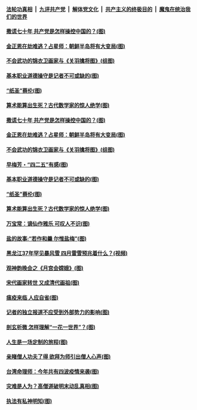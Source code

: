 ####  [法轮功真相](../../../../basic/blob/master/README.md?t=04252231) &nbsp;|&nbsp; [九评共产党](../../../../9ping.md/blob/master/README.md?t=04252231) &nbsp;|&nbsp; [解体党文化](../../../../jtdwh.md/blob/master/README.md?t=04252231)  &nbsp;|&nbsp; [共产主义的终极目的](../../../../gczydzjmd.md/blob/master/README.md?t=04252231) &nbsp;|&nbsp; [魔鬼在统治我们的世界](../../../../mgztzwmdsj.md/blob/master/README.md?t=04252231) 

#### [撒谎七十年 共产党是怎样操控中国的？(图)](../pages/p7/931055.md?t=04252231) 

#### [金正恩在劫难逃？占星师：朝鲜半岛将有大变局(图)](../pages/p7/930929.md?t=04252231) 

#### [不会武功的锦衣卫画家与《关羽擒将图》(组图)](../pages/p7/929723.md?t=04252231) 

#### [基本职业道德操守是记者不可或缺的(图)](../pages/p7/930500.md?t=04252231) 

#### [“纸圣”蔡伦(图)](../pages/p7/930113.md?t=04252231) 

#### [算术能算出生死？古代数学家的惊人绝学(图)](../pages/p7/930698.md?t=04252231) 

#### [撒谎七十年 共产党是怎样操控中国的？(图)](../pages/p7/931055.md?t=04252231) 

#### [金正恩在劫难逃？占星师：朝鲜半岛将有大变局(图)](../pages/p7/930929.md?t=04252231) 

#### [不会武功的锦衣卫画家与《关羽擒将图》(组图)](../pages/p7/929723.md?t=04252231) 

#### [早梅芳・“四二五”有感(图)](../pages/p7/930820.md?t=04252231) 

#### [基本职业道德操守是记者不可或缺的(图)](../pages/p7/930500.md?t=04252231) 

#### [“纸圣”蔡伦(图)](../pages/p7/930113.md?t=04252231) 

#### [算术能算出生死？古代数学家的惊人绝学(图)](../pages/p7/930698.md?t=04252231) 

#### [万宝常：谪仙作雅乐 可叹人不识(图)](../pages/p7/930221.md?t=04252231) 

#### [盐的故事:“若作和羹 尔惟盐梅”(图)](../pages/p7/930108.md?t=04252231) 

#### [黑龙江37年罕见暴风雪 四月雷雪预兆着什么？(视频)](../pages/p7/930552.md?t=04252231) 

#### [观神韵晚会之《月宫会嫦娥》(图)](../pages/p7/928084.md?t=04252231) 

#### [宋代画家转世 又成清代画祖(图)](../pages/p7/930109.md?t=04252231) 

#### [瘟疫来临 人应自省(图)](../pages/p7/930398.md?t=04252231) 

#### [记者的独立报道不应受到外部势力的影响(图)](../pages/p7/930303.md?t=04252231) 

#### [剖玄析微 怎样理解“一花一世界”？(图)](../pages/p7/930688.md?t=04252231) 

#### [人生是一场定制的旅程(图)](../pages/p7/930224.md?t=04252231) 

#### [亲睹僧人功夫了得 欲拜为师引出僧人心声(图)](../pages/p7/930445.md?t=04252231) 

#### [台湾命理师：今年共有四波疫情来袭(图)](../pages/p7/930542.md?t=04252231) 

#### [灾难是人为？高僧道破明末动乱真相(图)](../pages/p7/930218.md?t=04252231) 

#### [执法有私神明知(图)](../pages/p7/930115.md?t=04252231) 

